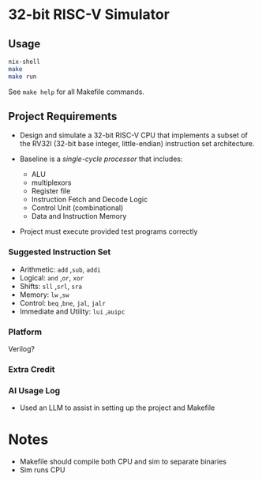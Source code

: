 # 32-bit RISC-V Simulator

## Usage
```sh
nix-shell
make
make run
```

See `make help` for all Makefile commands.

## Project Requirements
- Design and simulate a 32-bit RISC-V CPU that implements a subset of the
RV32I (32-bit base integer, little-endian) instruction set architecture.
- Baseline is a *single-cycle processor* that includes:
    - ALU
    - multiplexors
    - Register file
    - Instruction Fetch and Decode Logic
    - Control Unit (combinational)
    - Data and Instruction Memory

- Project must execute provided test programs correctly

### Suggested Instruction Set
- Arithmetic: `add` ,`sub`, `addi`
- Logical: `and` ,`or`, `xor`
- Shifts: `sll` ,`srl`, `sra`
- Memory: `lw` ,`sw`
- Control: `beq` ,`bne`, `jal`, `jalr`
- Immediate and Utility: `lui` ,`auipc`

### Platform
Verilog?

### Extra Credit


### AI Usage Log
- Used an LLM to assist in setting up the project and Makefile

# Notes

- Makefile should compile both CPU and sim to separate binaries
- Sim runs CPU
